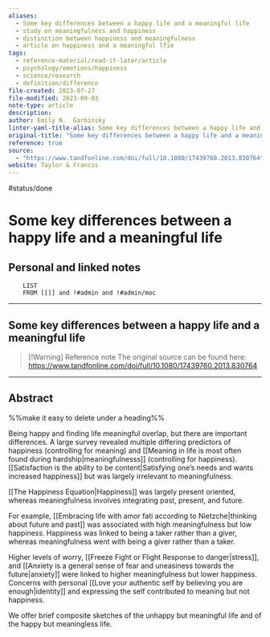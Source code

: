 ```yaml
---
aliases:
  - Some key differences between a happy life and a meaningful life
  - study on meaningfulness and happiness
  - distinction between happiness and meaningfulness
  - article on happiness and a meaningful lfie
tags:
  - reference-material/read-it-later/article
  - psychology/emotions/happiness
  - science/research
  - definition/difference
file-created: 2023-07-27
file-modified: 2023-09-03
note-type: article
description: 
author: Emily N.  Garbinsky
linter-yaml-title-alias: Some key differences between a happy life and a meaningful life
original-title: "Some key differences between a happy life and a meaningful life"
reference: true
source:
  - "https://www.tandfonline.com/doi/full/10.1080/17439760.2013.830764"
website: Taylor & Francis
---
```

 #status/done

# Some key differences between a happy life and a meaningful life

## Personal and linked notes

```dataview
	LIST
	FROM [[]] and !#admin and !#admin/moc
```

---

## Some key differences between a happy life and a meaningful life

> [!Warning] Reference note
> The original source can be found here: https://www.tandfonline.com/doi/full/10.1080/17439760.2013.830764

---

## Abstract

%%make it easy to delete under a heading%%

Being happy and finding life meaningful overlap, but there are important differences. A large survey revealed multiple differing predictors of happiness (controlling for meaning) and [[Meaning in life is most often found during hardship|meaningfulnesss]] (controlling for happiness). [[Satisfaction is the ability to be content|Satisfying one’s needs and wants increased happiness]] but was largely irrelevant to meaningfulness.

[[The Happiness Equation|Happiness]] was largely present oriented, whereas meaningfulness involves integrating past, present, and future.

For example, [[Embracing life with amor fati according to Nietzche|thinking about future and past]] was associated with high meaningfulness but low happiness. Happiness was linked to being a taker rather than a giver, whereas meaningfulness went with being a giver rather than a taker.

Higher levels of worry, [[Freeze Fight or Flight Response to danger|stress]], and [[Anxiety is a general sense of fear and uneasiness towards the future|anxiety]] were linked to higher meaningfulness but lower happiness. Concerns with personal [[Love your authentic self by believing you are enough|identity]] and expressing the self contributed to meaning but not happiness.

We offer brief composite sketches of the unhappy but meaningful life and of the happy but meaningless life.
